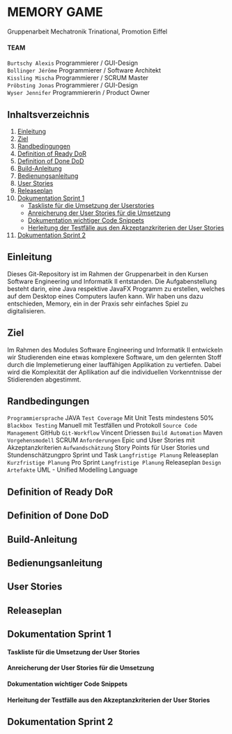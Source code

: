 # MEMORY GAME
Gruppenarbeit Mechatronik Trinational, Promotion Eiffel

#### TEAM
`Burtschy Alexis` Programmierer / GUI-Design\
`Bollinger Jérôme` Programmierer / Software Architekt\
`Kissling Mischa` Programmierer / SCRUM Master\
`Pröbsting Jonas` Programmierer / GUI-Design\
`Wyser Jennifer` Programmiererin / Product Owner

## Inhaltsverzeichnis

1. [Einleitung](#Einleitung)
2. [Ziel](#Ziel)
3. [Randbedingungen](#Randbedingungen)
4. [Definition of Ready DoR](#Definition-of-Ready-DoR)
5. [Definition of Done DoD](#Definition-of-Done-DoD)
6. [Build-Anleitung](#Build-Anleitung)
7. [Bedienungsanleitung](#Bedienungsanleitung)
8. [User Stories](#User-Stories)
9. [Releaseplan](#Releaseplan)
10. [Dokumentation Sprint 1](#Dokumentation-Sprint-1)
    + [Taskliste für die Umsetzung der Userstories](#Taskliste-für-die-Umsetzung-der-User-Stories)
    + [Anreicherung der User Stories für die Umsetzung](#Anreicherung-der-User-Stories-für-die-Umsetzung)
    + [Dokumentation wichtiger Code Snippets](#Dokumentation-wichtiger-Code-Snippets)
    + [Herleitung der Testfälle aus den Akzeptanzkriterien der User Stories](#Herleitung-der-Testfälle-aus-den-Akzeptanzkriterien-der-User-Stories)
11. [Dokumentation Sprint 2](#Dokumentation-Sprint-2)

## Einleitung

Dieses Git-Repository ist im Rahmen der Gruppenarbeit in den Kursen Software Engineering und Informatik II entstanden.
Die Aufgabenstellung besteht darin, eine Java respektive JavaFX Programm zu erstellen, welches auf dem Desktop eines Computers laufen kann. Wir haben uns dazu entschieden, Memory, ein in der Praxis sehr einfaches Spiel zu digitalisieren.

## Ziel

Im Rahmen des Modules Software Engineering und Informatik II entwickeln wir Studierenden eine etwas komplexere Software, um den gelernten Stoff durch die Implemetierung einer lauffähigen Applikation zu vertiefen. Dabei wird die Komplexität der Apllikation auf die individuellen Vorkenntnisse der Stidierenden abgestimmt.

## Randbedingungen

`Programmiersprache` JAVA
`Test Coverage` Mit Unit Tests mindestens 50%
`Blackbox Testing` Manuell mit Testfällen und Protokoll
`Source Code Management` GitHub
`Git-Workflow` Vincent Driessen
`Build Automation` Maven
`Vorgehensmodell` SCRUM
`Anforderungen` Epic und User Stories mit Akzeptanzkriterien
`Aufwandschätzung` Story Points für User Stories und Stundenschätzungpro Sprint und Task
`Langfristige Planung` Releaseplan
`Kurzfristige Planung` Pro Sprint
`Langfristige Planung` Releaseplan
`Design Artefakte` UML - Unified Modelling Language

## Definition of Ready DoR

## Definition of Done DoD

## Build-Anleitung

## Bedienungsanleitung

## User Stories

## Releaseplan

## Dokumentation Sprint 1

#### Taskliste für die Umsetzung der User Stories
#### Anreicherung der User Stories für die Umsetzung
#### Dokumentation wichtiger Code Snippets
#### Herleitung der Testfälle aus den Akzeptanzkriterien der User Stories

## Dokumentation Sprint 2
